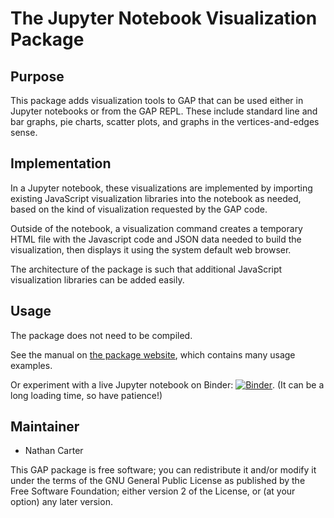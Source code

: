 <!--
Removing these lines for now because this package is not yet
integrated into GAP or its build system.

[![Build Status](https://travis-ci.org/gap-packages/jupyterviz.svg?branch=master)](https://travis-ci.org/gap-packages/jupyterviz)
[![Code Coverage](https://codecov.io/github/gap-packages/jupyterviz/coverage.svg?branch=master&token=)](https://codecov.io/gh/gap-packages/jupyterviz)
-->

# The Jupyter Notebook Visualization Package

## Purpose

This package adds visualization tools to GAP that can be used either in
Jupyter notebooks or from the GAP REPL. These include standard line and bar
graphs, pie charts, scatter plots, and graphs in the vertices-and-edges
sense.

## Implementation

In a Jupyter notebook, these visualizations are implemented by importing
existing JavaScript visualization libraries into the notebook as needed,
based on the kind of visualization requested by the GAP code.

Outside of the notebook, a visualization command creates a temporary HTML
file with the Javascript code and JSON data needed to build the
visualization, then displays it using the system default web browser.

The architecture of the package is such that additional JavaScript
visualization libraries can be added easily.

## Usage

The package does not need to be compiled.

See the manual on [the package website](http://nathancarter.github.io/jupyterviz),
which contains many usage examples.

Or experiment with a live Jupyter notebook on Binder:
[![Binder](https://mybinder.org/badge.svg)](https://mybinder.org/v2/gh/nathancarter/jupyterviz/master?filepath=inst%2Fgap-4.10.0%2Fpkg%2Fjupyterviz%2F).
(It can be a long loading time, so have patience!)

## Maintainer

 * Nathan Carter

This GAP package is free software; you can redistribute it and/or modify it
under the terms of the GNU General Public License as published by the Free
Software Foundation; either version 2 of the License, or (at your option)
any later version.
